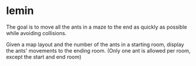 # lemin
The goal is to move all the ants in a maze to the end as quickly as possible while avoiding collisions.

Given a map layout and the number of the ants in a starting room, display the ants' movements to the ending room. (Only one ant is allowed per room, except the start and end room)
